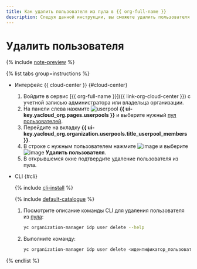 ```yaml
---
title: Как удалить пользователя из пула в {{ org-full-name }}
description: Следуя данной инструкции, вы сможете удалить пользователя из пула в {{ org-name }}.
---
```


# Удалить пользователя


{% include [note-preview](../../../_includes/note-preview.md) %}

{% list tabs group=instructions %}

- Интерфейс {{ cloud-center }} {#cloud-center}

  1. Войдите в сервис [{{ org-full-name }}]({{ link-org-cloud-center }}) с учетной записью администратора или владельца организации.
  1. На панели слева нажмите ![userpool](../../../_assets/organization/userpool.svg) **{{ ui-key.yacloud_org.pages.userpools }}** и выберите нужный [пул пользователей](../../concepts/user-pools.md).
  1. Перейдите на вкладку **{{ ui-key.yacloud_org.organization.userpools.title_userpool_members }}**.
  1. В строке с нужным пользователем нажмите ![image](../../../_assets/console-icons/ellipsis.svg) и выберите ![image](../../../_assets/console-icons/trash-bin.svg) **Удалить пользователя**.
  1. В открывшемся окне подтвердите удаление пользователя из пула.

- CLI {#cli}

  {% include [cli-install](../../../_includes/cli-install.md) %}

  {% include [default-catalogue](../../../_includes/default-catalogue.md) %}

  1. Посмотрите описание команды CLI для удаления пользователя из [пула](../../concepts/user-pools.md):

     ```bash
     yc organization-manager idp user delete --help
     ```

  1. Выполните команду:

     ```bash
     yc organization-manager idp user delete <идентификатор_пользователя>
     ```

{% endlist %}